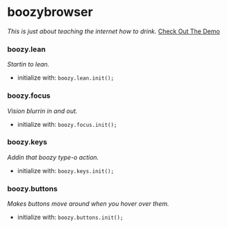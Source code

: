 # boozybrowser
_This is just about teaching the internet how to drink._
<a href="http://www.boozybrowser.com" target="_blank">Check Out The Demo</a>

### boozy.lean
_Startin to lean._
* initialize with: `boozy.lean.init();`

### boozy.focus
_Vision blurrin in and out._
* initialize with: `boozy.focus.init();`

### boozy.keys
_Addin that boozy type-o action._
* initialize with: `boozy.keys.init();`

### boozy.buttons
_Makes buttons move around when you hover over them._
* initialize with: `boozy.buttons.init();`
